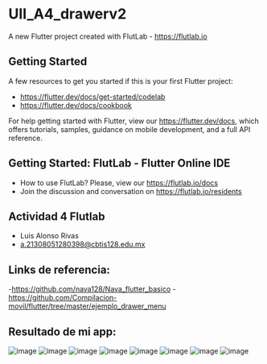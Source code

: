 # UII_A4_drawerv2

A new Flutter project created with FlutLab - https://flutlab.io

## Getting Started

A few resources to get you started if this is your first Flutter project:

- https://flutter.dev/docs/get-started/codelab
- https://flutter.dev/docs/cookbook

For help getting started with Flutter, view our
https://flutter.dev/docs, which offers tutorials,
samples, guidance on mobile development, and a full API reference.

## Getting Started: FlutLab - Flutter Online IDE

- How to use FlutLab? Please, view our https://flutlab.io/docs
- Join the discussion and conversation on https://flutlab.io/residents

## Actividad 4 Flutlab
- Luis Alonso Rivas
- a.21308051280398@cbtis128.edu.mx

## Links de referencia:
-https://github.com/nava128/Nava_flutter_basico
-https://github.com/Compilacion-movil/flutter/tree/master/ejemplo_drawer_menu

## Resultado de mi app:
![image](https://github.com/AlonsoRivasA/UII_A4_DrawV2/assets/143743275/23278038-1eaf-4e38-981c-7f005a68567e)
![image](https://github.com/AlonsoRivasA/UII_A4_DrawV2/assets/143743275/defcaead-a94a-4c4e-817f-70ea0911fedf)
![image](https://github.com/AlonsoRivasA/UII_A4_DrawV2/assets/143743275/fe477691-2b2b-47b4-91a8-302de15a09c4)
![image](https://github.com/AlonsoRivasA/UII_A4_DrawV2/assets/143743275/8d1636dc-07ac-48a0-a261-bc4e15ce74a3)
![image](https://github.com/AlonsoRivasA/UII_A4_DrawV2/assets/143743275/2a317e3f-4eed-41c3-a5d2-5f3430dbd662)
![image](https://github.com/AlonsoRivasA/UII_A4_DrawV2/assets/143743275/f10b9a3d-4b57-4fcd-a967-30ee0b2ebe83)
![image](https://github.com/AlonsoRivasA/UII_A4_DrawV2/assets/143743275/fe47b530-847e-4920-acc7-78d15abb73f4)
![image](https://github.com/AlonsoRivasA/UII_A4_DrawV2/assets/143743275/0eb4f514-5bf1-435e-be83-cf19b287ec95)

